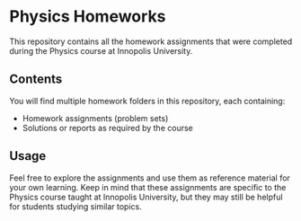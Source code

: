 # Physics Homeworks

This repository contains all the homework assignments that were completed during the Physics course at Innopolis University.

## Contents

You will find multiple homework folders in this repository, each containing:
- Homework assignments (problem sets)
- Solutions or reports as required by the course

## Usage

Feel free to explore the assignments and use them as reference material for your own learning. Keep in mind that these assignments are specific to the Physics course taught at Innopolis University, but they may still be helpful for students studying similar topics.
